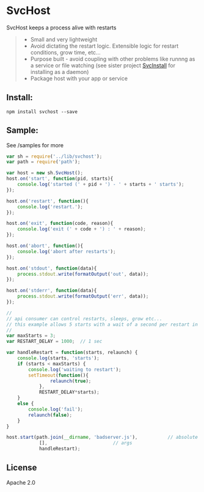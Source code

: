 # SvcHost

SvcHost keeps a process alive with restarts


>  - Small and very lightweight
>  - Avoid dictating the restart logic.  Extensible logic for restart conditions, grow time, etc...
>  - Purpose built - avoid coupling with other problems like runnng as a service or file watching (see sister project [SvcInstall] for installing as a daemon)
>  - Package host with your app or service

## Install:

    npm install svchost --save


## Sample:
See /samples for more

```js
var sh = require('../lib/svchost');
var path = require('path');

var host = new sh.SvcHost();
host.on('start', function(pid, starts){
	console.log('started (' + pid + ') - ' + starts + ' starts');
});

host.on('restart', function(){
	console.log('restart.');
});		

host.on('exit', function(code, reason){
	console.log('exit (' + code + ') : ' + reason);
});	

host.on('abort', function(){
	console.log('abort after restarts');
});

host.on('stdout', function(data){
	process.stdout.write(formatOutput('out', data));
});

host.on('stderr', function(data){
	process.stdout.write(formatOutput('err', data));
});

//
// api consumer can control restarts, sleeps, grow etc...
// this example allows 5 starts with a wait of a second per restart in between
//
var maxStarts = 3;
var RESTART_DELAY = 1000;  // 1 sec

var handleRestart = function(starts, relaunch) {
	console.log(starts, 'starts');
	if (starts < maxStarts) {
		console.log('waiting to restart');
		setTimeout(function(){
				relaunch(true);
			}, 
			RESTART_DELAY*starts);			
	} 
	else {
		console.log('fail');
		relaunch(false);
	}
}

host.start(path.join(__dirname, 'badserver.js'),           // absolute path (better for running as service)
			[],                        // args 
			handleRestart);  
```

License
----

Apache 2.0

[SvcInstall]:http://github.com/bryanmacfarlane/svcinstall

